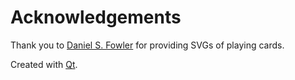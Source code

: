 # Acknowledgements
Thank you to [Daniel S. Fowler](https://tekeye.uk/playing_cards/svg-playing-cards) for providing SVGs of playing cards.

Created with [Qt](https://www.qt.io/).
